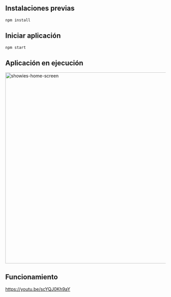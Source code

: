 ## Instalaciones previas
`npm install`

## Iniciar aplicación
`npm start`

## Aplicación en ejecución
<img width="600" alt="showies-home-screen" src="https://github.com/Laurarestrepo03/Showies-Front/assets/69609680/78e037c4-15a5-4580-b723-7b9e83bd6633">

## Funcionamiento
<https://youtu.be/scYQJ0Kh9aY>
